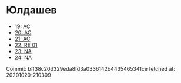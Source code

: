 # Юлдашев
- [19: AC](19.md)
- [20: AC](20.md)
- [21: AC](21.md)
- [22: RE 01](22.md)
- [23: NA](23.md)
- [24: NA](24.md)

Commit: bff38c20d329eda8fd3a0336142b4435465341ce
 fetched at: 20201020-210309
